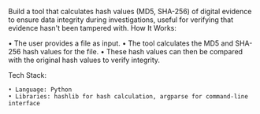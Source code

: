 Build a tool that calculates hash values (MD5, SHA-256) of digital evidence to ensure data integrity during investigations, useful for verifying that evidence hasn't been tampered with.
How It Works:

• The user provides a file as input.
• The tool calculates the MD5 and SHA-256 hash values for the file.
• These hash values can then be compared with the original hash values to verify integrity.

Tech Stack:

    • Language: Python
    • Libraries: hashlib for hash calculation, argparse for command-line interface
